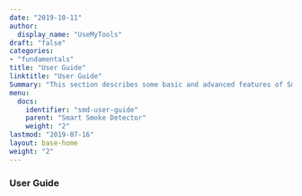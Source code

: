 ```yaml
---
date: "2019-10-11"
author:
  display_name: "UseMyTools"
draft: "false"
categories:
- "fundamentals"
title: "User Guide"
linktitle: "User Guide"
Summary: "This section describes some basic and advanced features of Smart Gate Controller."
menu:
  docs:
    identifier: "smd-user-guide"
    parent: "Smart Smoke Detector"
    weight: "2"
lastmod: "2019-07-16"
layout: base-home
weight: "2"
---
```


### User Guide ###
